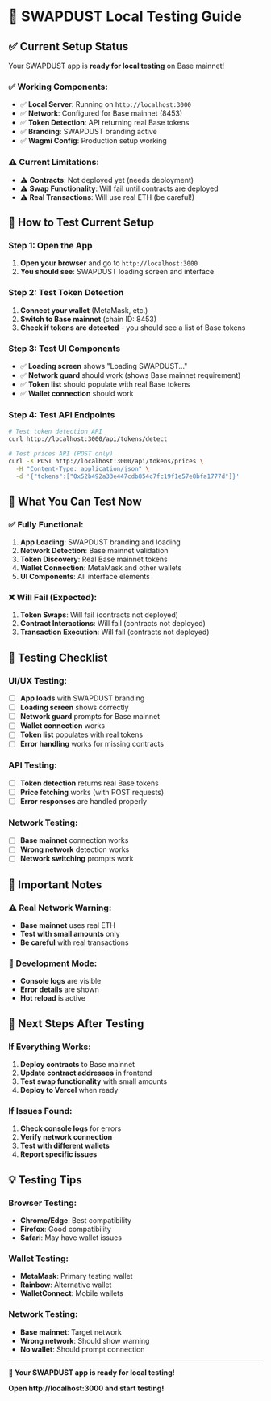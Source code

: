 # 🧪 SWAPDUST Local Testing Guide

## ✅ **Current Setup Status**

Your SWAPDUST app is **ready for local testing** on Base mainnet!

### **✅ Working Components:**
- ✅ **Local Server**: Running on `http://localhost:3000`
- ✅ **Network**: Configured for Base mainnet (8453)
- ✅ **Token Detection**: API returning real Base tokens
- ✅ **Branding**: SWAPDUST branding active
- ✅ **Wagmi Config**: Production setup working

### **⚠️ Current Limitations:**
- ⚠️ **Contracts**: Not deployed yet (needs deployment)
- ⚠️ **Swap Functionality**: Will fail until contracts are deployed
- ⚠️ **Real Transactions**: Will use real ETH (be careful!)

## 🚀 **How to Test Current Setup**

### **Step 1: Open the App**
1. **Open your browser** and go to `http://localhost:3000`
2. **You should see**: SWAPDUST loading screen and interface

### **Step 2: Test Token Detection**
1. **Connect your wallet** (MetaMask, etc.)
2. **Switch to Base mainnet** (chain ID: 8453)
3. **Check if tokens are detected** - you should see a list of Base tokens

### **Step 3: Test UI Components**
- ✅ **Loading screen** shows "Loading SWAPDUST..."
- ✅ **Network guard** should work (shows Base mainnet requirement)
- ✅ **Token list** should populate with real Base tokens
- ✅ **Wallet connection** should work

### **Step 4: Test API Endpoints**
```bash
# Test token detection API
curl http://localhost:3000/api/tokens/detect

# Test prices API (POST only)
curl -X POST http://localhost:3000/api/tokens/prices \
  -H "Content-Type: application/json" \
  -d '{"tokens":["0x52b492a33e447cdb854c7fc19f1e57e8bfa1777d"]}'
```

## 🔧 **What You Can Test Now**

### **✅ Fully Functional:**
1. **App Loading**: SWAPDUST branding and loading
2. **Network Detection**: Base mainnet validation
3. **Token Discovery**: Real Base mainnet tokens
4. **Wallet Connection**: MetaMask and other wallets
5. **UI Components**: All interface elements

### **❌ Will Fail (Expected):**
1. **Token Swaps**: Will fail (contracts not deployed)
2. **Contract Interactions**: Will fail (contracts not deployed)
3. **Transaction Execution**: Will fail (contracts not deployed)

## 🎯 **Testing Checklist**

### **UI/UX Testing:**
- [ ] **App loads** with SWAPDUST branding
- [ ] **Loading screen** shows correctly
- [ ] **Network guard** prompts for Base mainnet
- [ ] **Wallet connection** works
- [ ] **Token list** populates with real tokens
- [ ] **Error handling** works for missing contracts

### **API Testing:**
- [ ] **Token detection** returns real Base tokens
- [ ] **Price fetching** works (with POST requests)
- [ ] **Error responses** are handled properly

### **Network Testing:**
- [ ] **Base mainnet** connection works
- [ ] **Wrong network** detection works
- [ ] **Network switching** prompts work

## 🚨 **Important Notes**

### **⚠️ Real Network Warning:**
- **Base mainnet** uses real ETH
- **Test with small amounts** only
- **Be careful** with real transactions

### **🔧 Development Mode:**
- **Console logs** are visible
- **Error details** are shown
- **Hot reload** is active

## 🚀 **Next Steps After Testing**

### **If Everything Works:**
1. **Deploy contracts** to Base mainnet
2. **Update contract addresses** in frontend
3. **Test swap functionality** with small amounts
4. **Deploy to Vercel** when ready

### **If Issues Found:**
1. **Check console logs** for errors
2. **Verify network connection**
3. **Test with different wallets**
4. **Report specific issues**

## 💡 **Testing Tips**

### **Browser Testing:**
- **Chrome/Edge**: Best compatibility
- **Firefox**: Good compatibility
- **Safari**: May have wallet issues

### **Wallet Testing:**
- **MetaMask**: Primary testing wallet
- **Rainbow**: Alternative wallet
- **WalletConnect**: Mobile wallets

### **Network Testing:**
- **Base mainnet**: Target network
- **Wrong network**: Should show warning
- **No wallet**: Should prompt connection

---

**🎉 Your SWAPDUST app is ready for local testing!**

**Open http://localhost:3000 and start testing!** 